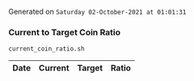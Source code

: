 Generated on `Saturday 02-October-2021 at 01:01:31`

### Current to Target Coin Ratio
`current_coin_ratio.sh`

Date|Current|Target|Ratio
---|---|---|---
